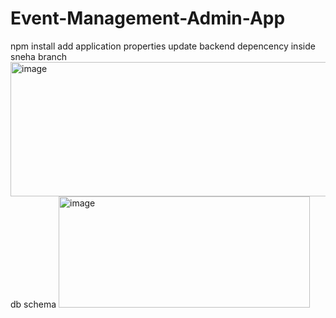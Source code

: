 # Event-Management-Admin-App
npm install
add application properties
update backend depencency
inside sneha branch
<img width="1237" height="215" alt="image" src="https://github.com/user-attachments/assets/801f2151-79fc-4c3e-b22e-b7ec9c09ba22" /> db schema
<img width="402" height="178" alt="image" src="https://github.com/user-attachments/assets/b298af10-ef23-4ecc-9b63-e418c6a308c6" />

